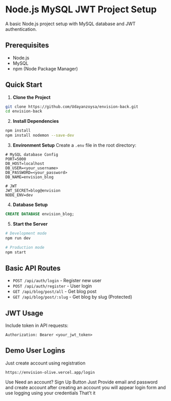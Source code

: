 # Node.js MySQL JWT Project Setup

A basic Node.js project setup with MySQL database and JWT authentication.

## Prerequisites

- Node.js
- MySQL
- npm (Node Package Manager)

## Quick Start

1. **Clone the Project**
```bash
git clone https://github.com/Udayanzoysa/envision-back.git 
cd envision-back
```

2. **Install Dependencies**
```bash
npm install
npm install nodemon --save-dev
```

3. **Environment Setup**
Create a `.env` file in the root directory:
```env
# MySQL database Config
PORT=5000
DB_HOST=localhost
DB_USER=<your_username>
DB_PASSWORD=<your_password>
DB_NAME=envision_blog

# JWT
JWT_SECRET=blog@envision
NODE_ENV=dev
```

4. **Database Setup**
```sql
CREATE DATABASE envision_blog;
```

5. **Start the Server**
```bash
# Development mode
npm run dev

# Production mode
npm start
```

## Basic API Routes

- `POST /api/auth/login` - Register new user
- `POST /api/auth/register` - User login
- `GET /api/blog/post/all` - Get blog post
- `GET /api/blog/post/:slug` - Get blog by slug (Protected)

## JWT Usage

Include token in API requests:
```
Authorization: Bearer <your_jwt_token>
```
## Demo User Logins 

Just create account using registration
```
https://envision-olive.vercel.app/login
```

Use Need an account? Sign Up Button
Just Provide email and password and create account 
after creating an account you will appear login form and use logging
using your credentials 
That't it 
